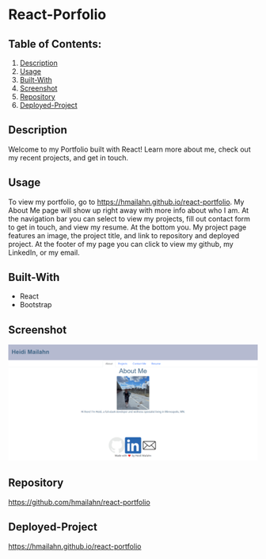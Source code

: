 # React-Porfolio

## Table of Contents:
  1. [Description](#Description)
  2. [Usage](#Usage)
  3. [Built-With](#Built-With)
  4. [Screenshot](#Screenshot)
  5. [Repository](#Repository)
  6. [Deployed-Project](#Deployed-Project)
## Description
Welcome to my Portfolio built with React! Learn more about me, check out my recent projects, and get in touch.
## Usage
To view my portfolio, go to https://hmailahn.github.io/react-portfolio. My About Me page will show up right away with more info about who I am. At the navigation bar you can select to view my projects, fill out contact form to get in touch, and view my resume. At the bottom you. My project page features an image, the project title, and link to repository and deployed project. At the footer of my page you can click to view my github, my LinkedIn, or my email. 
## Built-With
* React
* Bootstrap

## Screenshot
![image](https://github.com/hmailahn/react-portfolio/blob/main/src/assets/screenshot.png)
## Repository
https://github.com/hmailahn/react-portfolio
## Deployed-Project
https://hmailahn.github.io/react-portfolio